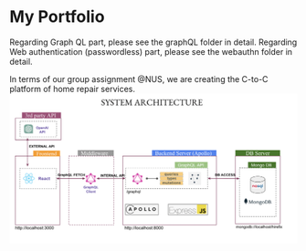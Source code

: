 # My Portfolio

Regarding Graph QL part, please see the graphQL folder in detail.
Regarding Web authentication (passwordless) part, please see the webauthn folder in detail.

In terms of our group assignment @NUS, we are creating the C-to-C platform of home repair services.
![Hirefix Web App Basic Software Architecture](Docs/hirefix_demo_basic_system_architecture.png)


